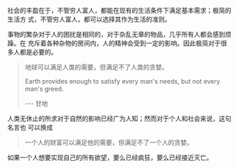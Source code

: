 

社会的丰盈在于，不管穷人富人，都能在现有的生活条件下满足基本需求；极简的生活方
式，不管穷人富人，都可以选择其作为生活的准则。

事物的繁杂对于人的困扰是相同的，对于杂乱无章的物品，几乎所有人都会感到烦躁。在
充斥着各种杂物的房间内，人的精神会受到一定的影响。因此极简对于很多人都是必要的。

> 地球可以满足人类的需要，但满足不了人类的贪婪。 
>
> Earth provides enough to satisfy every man's needs, but not every man's greed.
> 
> --- 甘地

人类无休止的所求对于自然的影响已经广为人知；然而对于个人和社会来说，这句名言也
可以换成

> 一个人的财富可以满足他的需要，但满足不了一个人的贪婪。

如果一个人想要实现自己的所有欲望，要么已经疯狂，要么已经接近灭亡。

